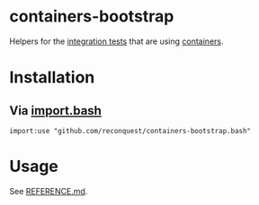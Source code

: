 # containers-bootstrap

Helpers for the [integration tests](https://github.com/reconquest/tests.sh)
that are using [containers](https://github.com/reconquest/containers.bash).

# Installation

## Via [import.bash](https://github.com/reconquest/import.bash)

```
import:use "github.com/reconquest/containers-bootstrap.bash"
```

# Usage

See [REFERENCE.md](REFERENCE.md).
